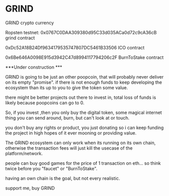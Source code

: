 # GRIND
GRIND crypto currency

Ropsten testnet:
0x0767C0DAA309380d95C33d035ACa0d72c9cA36cB grind contract

0xDc52A18B24Df9634179535747807DC5461B33506 ICO contract

0x6Be646A0098E915d3942C47d8994117794206c2F BurnToStake contract




***Under construction ***

GRIND is going to be just an other poopcoin, that will probably never deliver on its empty "promise".
if there is not enough funds to keep developing the ecosystem than its up to you to give the token some value.

there might be better projects out there to invest in, total loss of funds is likely because poopcoins can go to 0.

So, if you invest ,then you only buy the digital token, some magical internet thing you can send around, burn, but can't look at or touch.

you don't buy any rights or product, you just donating so i can keep funding the project in high hopes of it ever mooning or providing value.

The GRIND ecosystem can only work when its running on its own chain, otherwise the transaction fees will just kill the usecase of the platform/network.

people can buy good games for the price of 1 transaction on eth... so think twice before you "faucet" or "BurnToStake".

having an own chain is the goal, but not every realistic. 

support me, buy GRIND
